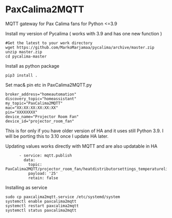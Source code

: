 # PaxCalima2MQTT
MQTT gateway for Pax Calima fans for Python <=3.9

Install my version of Pycalima ( works with 3.9 and has one new function )

```
#Get the latest to your work directory 
wget https://github.com/MarkoMarjamaa/pycalima/archive/master.zip
unzip master.zip
cd pycalima-master
```

Install as python package
```
pip3 install . 
```

Set mac& pin etc in PaxCalima2MQTT.py
```
broker_address="homeautomation"
discovery_topic="homeassistant"
my_topic="PaxCalima2MQTT"
mac="XX:XX:XX:XX:XX:XX"
pin="XXXXXXXX"
device_name="Projector Room Fan"
device_id="projector_room_fan"
```

This is for only if you have older version of HA and it uses still Python 3.9. I will be porting this to 3.10 once I update HA later. 

Updating values works directly with MQTT and are also updatable in HA
```
      - service: mqtt.publish
        data:
          topic: PaxCalima2MQTT/projector_room_fan/heatdistributorsettings_temperaturelimit/set
          payload: '25'
          retain: false
```

Installing as service
```
sudo cp paxcalima2mqtt.service /etc/systemd/system
systemctl enable paxcalima2mqtt
systemctl restart paxcalima2mqtt
systemctl status paxcalima2mqtt
```

